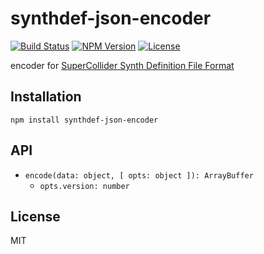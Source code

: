 # synthdef-json-encoder
[![Build Status](http://img.shields.io/travis/mohayonao/synthdef-json-encoder.svg?style=flat-square)](https://travis-ci.org/mohayonao/synthdef-json-encoder)
[![NPM Version](http://img.shields.io/npm/v/synthdef-json-encoder.svg?style=flat-square)](https://www.npmjs.org/package/synthdef-json-encoder)
[![License](http://img.shields.io/badge/license-MIT-brightgreen.svg?style=flat-square)](http://mohayonao.mit-license.org/)

encoder for [SuperCollider Synth Definition File Format](http://doc.sccode.org/Reference/Synth-Definition-File-Format.html)

## Installation

```
npm install synthdef-json-encoder
```

## API

- `encode(data: object, [ opts: object ]): ArrayBuffer`
  - `opts.version: number`

## License

MIT
